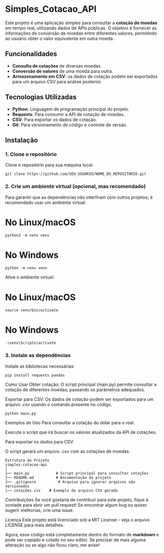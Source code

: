 ﻿# Simples_Cotacao_API


Este projeto é uma aplicação simples para consultar a **cotação de moedas** em tempo real, utilizando dados de APIs públicas. O objetivo é fornecer as informações de conversão de moedas entre diferentes valores, permitindo ao usuário obter o valor equivalente em outra moeda.

## Funcionalidades

- **Consulta de cotações** de diversas moedas.
- **Conversão de valores** de uma moeda para outra.
- **Armazenamento em CSV**: os dados de cotação podem ser exportados para um arquivo CSV para análise posterior.

## Tecnologias Utilizadas

- **Python**: Linguagem de programação principal do projeto.
- **Requests**: Para consumir a API de cotação de moedas.
- **CSV**: Para exportar os dados de cotação.
- **Git**: Para versionamento de código e controle de versão.

## Instalação

### 1. Clone o repositório

Clone o repositório para sua máquina local:
```
git clone https://github.com/SEU_USUARIO/NOME_DO_REPOSITORIO.git
```

### 2. Crie um ambiente virtual (opcional, mas recomendado)

Para garantir que as dependências não interfiram com outros projetos, é recomendado usar um ambiente virtual:

# No Linux/macOS
```
python3 -m venv venv
```
# No Windows
```
python -m venv venv
```


Ative o ambiente virtual:

# No Linux/macOS
```
source venv/bin/activate
```

# No Windows
```
.\venv\Scripts\activate
```


### 3. Instale as dependências

Instale as bibliotecas necessárias:
```
pip install requests pandas
```


Como Usar
Obter cotação: O script principal (main.py) permite consultar a cotação de diferentes moedas, passando os parâmetros adequados.

Exportar para CSV: Os dados de cotação podem ser exportados para um arquivo .csv usando o comando presente no código.
```
python main.py
```

Exemplos de Uso
Para consultar a cotação do dólar para o real:

Execute o script que irá buscar os valores atualizados da API de cotações.

Para exportar os dados para CSV:

O script gerará um arquivo .csv com as cotações de moedas.

```
Estrutura do Projeto
simples-cotacao-api
│
├── main.py            # Script principal para consultar cotações
├── README.md          # Documentação do projeto
├── .gitignore          # Arquivo para ignorar arquivos não versionados
|── cotações.csv    # Exemplo de arquivo CSV gerado

```
Contribuições
Se você gostaria de contribuir para este projeto, fique à vontade para abrir um pull request! Se encontrar algum bug ou quiser sugerir melhorias, crie uma issue.

Licença
Este projeto está licenciado sob a MIT License - veja o arquivo LICENSE para mais detalhes.


Agora, esse código está completamente dentro do formato de **markdown** e pode ser copiado e colado no seu editor. Se precisar de mais alguma alteração ou se algo não ficou claro, me avise!

